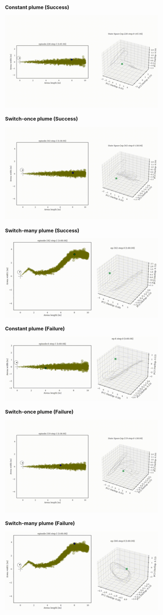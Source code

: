 ### Constant plume (Success)
![](supp/2760377/constantx5b5_merged_common_ep228.gif)

### Switch-once plume (Success)
![](supp/2760377/switch45x5b5_merged_common_ep163.gif)

### Switch-many plume (Success)
![](supp/2760377/noisy3x5b5_merged_common_ep182.gif)

### Constant plume (Failure)
![](supp/2760377/constantx5b5_merged_common_ep006.gif)

### Switch-once plume (Failure)
![](supp/2760377/switch45x5b5_merged_common_ep119.gif)

### Switch-many plume (Failure)
![](supp/2760377/noisy3x5b5_merged_common_ep184.gif)
